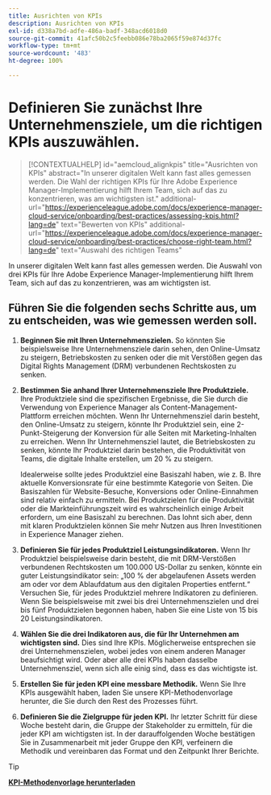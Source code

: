 ```yaml
---
title: Ausrichten von KPIs
description: Ausrichten von KPIs
exl-id: d338a7bd-adfe-486a-badf-348acd6018d0
source-git-commit: 41afc50b2c5feebb086e78ba2065f59e874d37fc
workflow-type: tm+mt
source-wordcount: '483'
ht-degree: 100%

---
```


# Definieren Sie zunächst Ihre Unternehmensziele, um die richtigen KPIs auszuwählen.

>[!CONTEXTUALHELP]
>id="aemcloud_alignkpis"
>title="Ausrichten von KPIs"
>abstract="In unserer digitalen Welt kann fast alles gemessen werden. Die Wahl der richtigen KPIs für Ihre Adobe Experience Manager-Implementierung hilft Ihrem Team, sich auf das zu konzentrieren, was am wichtigsten ist."
>additional-url="https://experienceleague.adobe.com/docs/experience-manager-cloud-service/onboarding/best-practices/assessing-kpis.html?lang=de" text="Bewerten von KPIs"
>additional-url="https://experienceleague.adobe.com/docs/experience-manager-cloud-service/onboarding/best-practices/choose-right-team.html?lang=de" text="Auswahl des richtigen Teams"

In unserer digitalen Welt kann fast alles gemessen werden. Die Auswahl von drei KPIs für Ihre Adobe Experience Manager-Implementierung hilft Ihrem Team, sich auf das zu konzentrieren, was am wichtigsten ist.


## **Führen Sie die folgenden sechs Schritte aus, um zu entscheiden, was wie gemessen werden soll.**


1. **Beginnen Sie mit Ihren Unternehmenszielen.** So könnten Sie beispielsweise Ihre Unternehmensziele darin sehen, den Online-Umsatz zu steigern, Betriebskosten zu senken oder die mit Verstößen gegen das Digital Rights Management (DRM) verbundenen Rechtskosten zu senken.

1. **Bestimmen Sie anhand Ihrer Unternehmensziele Ihre Produktziele.** Ihre Produktziele sind die spezifischen Ergebnisse, die Sie durch die Verwendung von Experience Manager als Content-Management-Plattform erreichen möchten. Wenn Ihr Unternehmensziel darin besteht, den Online-Umsatz zu steigern, könnte Ihr Produktziel sein, eine 2-Punkt-Steigerung der Konversion für alle Seiten mit Marketing-Inhalten zu erreichen. Wenn Ihr Unternehmensziel lautet, die Betriebskosten zu senken, könnte Ihr Produktziel darin bestehen, die Produktivität von Teams, die digitale Inhalte erstellen, um 20 % zu steigern.

   Idealerweise sollte jedes Produktziel eine Basiszahl haben, wie z. B. Ihre aktuelle Konversionsrate für eine bestimmte Kategorie von Seiten. Die Basiszahlen für Website-Besuche, Konversions oder Online-Einnahmen sind relativ einfach zu ermitteln. Bei Produktzielen für die Produktivität oder die Markteinführungszeit wird es wahrscheinlich einige Arbeit erfordern, um eine Basiszahl zu berechnen. Das lohnt sich aber, denn mit klaren Produktzielen können Sie mehr Nutzen aus Ihren Investitionen in Experience Manager ziehen.

1. **Definieren Sie für jedes Produktziel Leistungsindikatoren.** Wenn Ihr Produktziel beispielsweise darin besteht, die mit DRM-Verstößen verbundenen Rechtskosten um 100.000 US-Dollar zu senken, könnte ein guter Leistungsindikator sein: „100 % der abgelaufenen Assets werden am oder vor dem Ablaufdatum aus den digitalen Properties entfernt.“ Versuchen Sie, für jedes Produktziel mehrere Indikatoren zu definieren. Wenn Sie beispielsweise mit zwei bis drei Unternehmenszielen und drei bis fünf Produktzielen begonnen haben, haben Sie eine Liste von 15 bis 20 Leistungsindikatoren.

1. **Wählen Sie die drei Indikatoren aus, die für Ihr Unternehmen am wichtigsten sind.** Dies sind Ihre KPIs. Möglicherweise entsprechen sie drei Unternehmenszielen, wobei jedes von einem anderen Manager beaufsichtigt wird. Oder aber alle drei KPIs haben dasselbe Unternehmensziel, wenn sich alle einig sind, dass es das wichtigste ist.

1. **Erstellen Sie für jeden KPI eine messbare Methodik.** Wenn Sie Ihre KPIs ausgewählt haben, laden Sie unsere KPI-Methodenvorlage herunter, die Sie durch den Rest des Prozesses führt.

1. **Definieren Sie die Zielgruppe für jeden KPI.** Ihr letzter Schritt für diese Woche besteht darin, die Gruppe der Stakeholder zu ermitteln, für die jeder KPI am wichtigsten ist. In der darauffolgenden Woche bestätigen Sie in Zusammenarbeit mit jeder Gruppe den KPI, verfeinern die Methodik und vereinbaren das Format und den Zeitpunkt Ihrer Berichte.

>[!TIP]
>
>[**KPI-Methodenvorlage herunterladen**](https://experienceleague.adobe.com/welcome/aem/assets/img/KPI_Methodology_Template.png)
